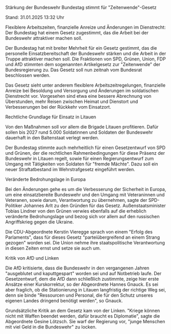 
Stärkung der Bundeswehr
Bundestag stimmt für "Zeitenwende"-Gesetz


Stand: 31.01.2025 13:32 Uhr


Flexiblere Arbeitszeiten, finanzielle Anreize und Änderungen im Dienstrecht: Der Bundestag hat einem Gesetz zugestimmt, das die Arbeit bei der Bundeswehr attraktiver machen soll.



Der Bundestag hat mit breiter Mehrheit für ein Gesetz gestimmt, das die personelle Einsatzbereitschaft der Bundeswehr stärken und die Arbeit in der Truppe attraktiver machen soll. Die Fraktionen von SPD, Grünen, Union, FDP und AfD stimmten dem sogenannten Artikelgesetz zur "Zeitenwende" der Bundesregierung zu. Das Gesetz soll nun zeitnah vom Bundesrat beschlossen werden.


Das Gesetz sieht unter anderem flexiblere Arbeitszeitregelungen, finanzielle Anreize bei Besoldung und Versorgung und Änderungen im soldatischen Dienstrecht vor. Vorgesehen sind etwa eine bessere Abrechnung von Überstunden, mehr Reisen zwischen Heimat und Dienstort und Verbesserungen bei der Rückkehr vom Einsatzort.

Rechtliche Grundlage für Einsatz in Litauen


Von den Maßnahmen soll vor allem die Brigade Litauen profitieren. Dafür sollen bis 2027 rund 5.000 Soldatinnen und Soldaten der Bundeswehr dauerhaft in den Baltenstaat verlegt werden.


Der Bundestag stimmte auch mehrheitlich für einen Gesetzentwurf von SPD und Grünen, der die rechtlichen Rahmenbedingungen für diese Präsenz der Bundeswehr in Litauen regelt, sowie für einen Regierungsentwurf zum Umgang mit Tätigkeiten von Soldaten für "fremde Mächte". Dazu soll ein neuer Straftatbestand im Wehrstrafgesetz eingeführt werden. 

Veränderte Bedrohungslage in Europa


Bei den Änderungen gehe es um die Verbesserung der Sicherheit in Europa, um eine einsatzbereite Bundeswehr und den Umgang mit Veteraninnen und Veteranen, sowie darum, Verantwortung zu übernehmen, sagte der SPD-Politiker Johannes Arlt zu den Gründen für das Gesetz. Außenstaatsminister Tobias Lindner von den Grünen verwies ebenfalls auf die erheblich veränderte Bedrohungslage und bezog sich vor allem auf den russischen Angriffskrieg gegen die Ukraine.


Die CDU-Abgeordnete Kerstin Vieregge sprach von einem "Erfolg des Parlaments", dass für dieses Gesetz "parteiübergreifend an einem Strang gezogen" worden sei. Die Union nehme ihre staatspolitische Verantwortung in diesen Zeiten ernst und setze sie auch um.

Kritik von AfD und Linken


Die AfD kritisierte, dass die Bundeswehr in den vergangenen Jahren "ausgeblutet und kaputtgespart" worden sei und auf Notbetrieb laufe. Der Gesetzentwurf, dem die AfD dann schließlich zustimmte, zeige hier erste Ansätze einer Kurskorrektur, so der Abgeordnete Hannes Gnauck. Es sei aber fraglich, ob die Stationierung in Litauen langfristig der richtige Weg sei, denn sie binde "Ressourcen und Personal, die für den Schutz unseres eigenen Landes dringend benötigt werden", so Gnauck.


Grundsätzliche Kritik an dem Gesetz kam von der Linken. "Kriege können nicht mit Waffen beendet werden, dafür braucht es Diplomatie", sagte die Abgeordnete Gesine Lötzsch. Sie warf der Regierung vor, "junge Menschen mit viel Geld in die Bundeswehr" zu locken.

